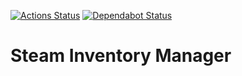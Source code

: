 [![Actions Status](https://github.com/dsyncerek/steam-inventory-manager/workflows/CI/badge.svg)](https://github.com/dsyncerek/steam-inventory-manager/actions)
[![Dependabot Status](https://api.dependabot.com/badges/status?host=github&repo=dsyncerek/steam-inventory-manager)](https://dependabot.com)

# Steam Inventory Manager
